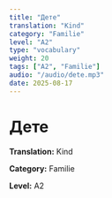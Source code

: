 ```yaml
---
title: "Дете"
translation: "Kind"
category: "Familie"
level: "A2"
type: "vocabulary"
weight: 20
tags: ["A2", "Familie"]
audio: "/audio/dete.mp3"
date: 2025-08-17
---
```


# Дете

**Translation:** Kind

**Category:** Familie

**Level:** A2

